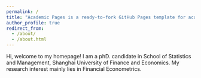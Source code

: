 ```yaml
---
permalink: /
title: "Academic Pages is a ready-to-fork GitHub Pages template for academic personal websites"
author_profile: true
redirect_from: 
  - /about/
  - /about.html
---
```


Hi, welcome to my homepage! I am a phD. candidate in School of Statistics and Management, Shanghai University of Finance and Economics.  My research interest mainly lies in Financial Econometrics.
